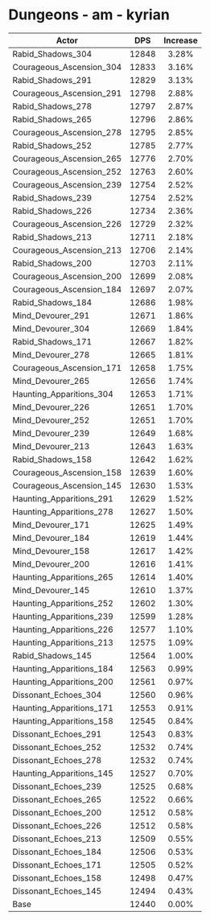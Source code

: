 # Dungeons - am - kyrian
| Actor | DPS | Increase |
|---|:---:|:---:|
|Rabid_Shadows_304|12848|3.28%|
|Courageous_Ascension_304|12833|3.16%|
|Rabid_Shadows_291|12829|3.13%|
|Courageous_Ascension_291|12798|2.88%|
|Rabid_Shadows_278|12797|2.87%|
|Rabid_Shadows_265|12796|2.86%|
|Courageous_Ascension_278|12795|2.85%|
|Rabid_Shadows_252|12785|2.77%|
|Courageous_Ascension_265|12776|2.70%|
|Courageous_Ascension_252|12763|2.60%|
|Courageous_Ascension_239|12754|2.52%|
|Rabid_Shadows_239|12754|2.52%|
|Rabid_Shadows_226|12734|2.36%|
|Courageous_Ascension_226|12729|2.32%|
|Rabid_Shadows_213|12711|2.18%|
|Courageous_Ascension_213|12706|2.14%|
|Rabid_Shadows_200|12703|2.11%|
|Courageous_Ascension_200|12699|2.08%|
|Courageous_Ascension_184|12697|2.07%|
|Rabid_Shadows_184|12686|1.98%|
|Mind_Devourer_291|12671|1.86%|
|Mind_Devourer_304|12669|1.84%|
|Rabid_Shadows_171|12667|1.82%|
|Mind_Devourer_278|12665|1.81%|
|Courageous_Ascension_171|12658|1.75%|
|Mind_Devourer_265|12656|1.74%|
|Haunting_Apparitions_304|12653|1.71%|
|Mind_Devourer_226|12651|1.70%|
|Mind_Devourer_252|12651|1.70%|
|Mind_Devourer_239|12649|1.68%|
|Mind_Devourer_213|12643|1.63%|
|Rabid_Shadows_158|12642|1.62%|
|Courageous_Ascension_158|12639|1.60%|
|Courageous_Ascension_145|12630|1.53%|
|Haunting_Apparitions_291|12629|1.52%|
|Haunting_Apparitions_278|12627|1.50%|
|Mind_Devourer_171|12625|1.49%|
|Mind_Devourer_184|12619|1.44%|
|Mind_Devourer_158|12617|1.42%|
|Mind_Devourer_200|12616|1.41%|
|Haunting_Apparitions_265|12614|1.40%|
|Mind_Devourer_145|12610|1.37%|
|Haunting_Apparitions_252|12602|1.30%|
|Haunting_Apparitions_239|12599|1.28%|
|Haunting_Apparitions_226|12577|1.10%|
|Haunting_Apparitions_213|12575|1.09%|
|Rabid_Shadows_145|12564|1.00%|
|Haunting_Apparitions_184|12563|0.99%|
|Haunting_Apparitions_200|12561|0.97%|
|Dissonant_Echoes_304|12560|0.96%|
|Haunting_Apparitions_171|12553|0.91%|
|Haunting_Apparitions_158|12545|0.84%|
|Dissonant_Echoes_291|12543|0.83%|
|Dissonant_Echoes_252|12532|0.74%|
|Dissonant_Echoes_278|12532|0.74%|
|Haunting_Apparitions_145|12527|0.70%|
|Dissonant_Echoes_239|12525|0.68%|
|Dissonant_Echoes_265|12522|0.66%|
|Dissonant_Echoes_200|12512|0.58%|
|Dissonant_Echoes_226|12512|0.58%|
|Dissonant_Echoes_213|12509|0.55%|
|Dissonant_Echoes_184|12506|0.53%|
|Dissonant_Echoes_171|12505|0.52%|
|Dissonant_Echoes_158|12498|0.47%|
|Dissonant_Echoes_145|12494|0.43%|
|Base|12440|0.00%|
